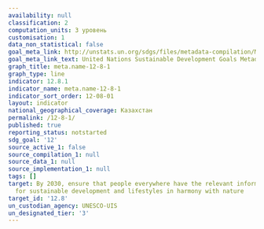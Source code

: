 ```yaml
---
availability: null
classification: 2
computation_units: 3 уровень
customisation: 1
data_non_statistical: false
goal_meta_link: http://unstats.un.org/sdgs/files/metadata-compilation/Metadata-Goal-12.pdf
goal_meta_link_text: United Nations Sustainable Development Goals Metadata (pdf 782kB)
graph_title: meta.name-12-8-1
graph_type: line
indicator: 12.8.1
indicator_name: meta.name-12-8-1
indicator_sort_order: 12-08-01
layout: indicator
national_geographical_coverage: Казахстан
permalink: /12-8-1/
published: true
reporting_status: notstarted
sdg_goal: '12'
source_active_1: false
source_compilation_1: null
source_data_1: null
source_implementation_1: null
tags: []
target: By 2030, ensure that people everywhere have the relevant information and awareness
  for sustainable development and lifestyles in harmony with nature
target_id: '12.8'
un_custodian_agency: UNESCO-UIS
un_designated_tier: '3'
---
```

